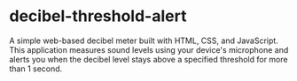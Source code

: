# decibel-threshold-alert

A simple web-based decibel meter built with HTML, CSS, and JavaScript. This application measures sound levels using your device's microphone and alerts you when the decibel level stays above a specified threshold for more than 1 second.
